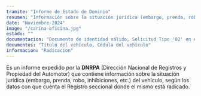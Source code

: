 ```yaml
---
tramite: "Informe de Estado de Dominio"
resumen: "Información sobre la situación jurídica (embargo, prenda, robo, inhibiciones, etc.) del vehículo"
date: "Noviembre-2024"
image: "/carina-oficina.jpg"
estado: ""
documentacion: "Documento de identidad válido, Solicitud Tipo '02' en el Registro de la Radicación, Título, Cédula"
documentos: "Título del vehículo, Cédula del vehículo"
informacion: "Radicacion"
---
```


Es un informe expedido por la **DNRPA** (Dirección Nacional de Registros y Propiedad del Automotor) que contiene información sobre la situación jurídica (embargo, prenda, robo, inhibiciones, etc.) del vehículo, según los datos con que cuenta el Registro seccional donde el mismo está radicado.
<!-- Éste es un documento sumamente importante si usted va a comprar un auto, moto, máquina agrícola o vehículo náutico. -->